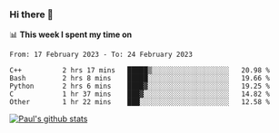 ### Hi there 👋

📊 **This week I spent my time on**
<!--START_SECTION:waka-->

```text
From: 17 February 2023 - To: 24 February 2023

C++          2 hrs 17 mins   █████▒░░░░░░░░░░░░░░░░░░░   20.98 %
Bash         2 hrs 8 mins    █████░░░░░░░░░░░░░░░░░░░░   19.66 %
Python       2 hrs 6 mins    ████▓░░░░░░░░░░░░░░░░░░░░   19.25 %
C            1 hr 37 mins    ███▓░░░░░░░░░░░░░░░░░░░░░   14.82 %
Other        1 hr 22 mins    ███░░░░░░░░░░░░░░░░░░░░░░   12.58 %
```

<!--END_SECTION:waka-->


[![Paul's github stats](https://github-readme-stats.vercel.app/api?username=mickeyouyou&theme=dracula&show_icons=true)](https://github.com/anuraghazra/github-readme-stats)
